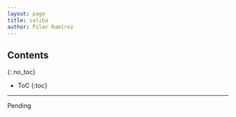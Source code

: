 ```yaml
---
layout: page
title: saliba
author: Pilar Ramírez
---
```


## Contents
{:.no_toc}

* ToC
{:toc}

---

Pending
